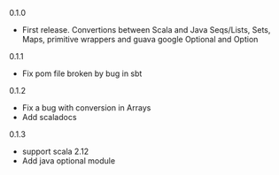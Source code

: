 0.1.0 
 - First release. Convertions between Scala and Java Seqs/Lists, Sets, Maps, primitive wrappers and guava google Optional and Option
 
0.1.1 
 - Fix pom file broken by bug in sbt
 
0.1.2
 - Fix a bug with conversion in Arrays
 - Add scaladocs

0.1.3
 - support scala 2.12 
 - Add java optional module
 
